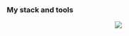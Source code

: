 

### My stack and tools

<p align="center">
  <a href="https://skillicons.dev">
    <img src="https://skillicons.dev/icons?i=js,html,css,bash,git,nodejs,react,figma&theme=light" />
  </a>
</p>

